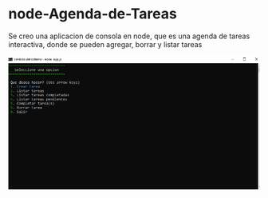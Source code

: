 
# node-Agenda-de-Tareas

Se creo una aplicacion de consola en node, que es una agenda de tareas interactiva, donde se pueden agregar, borrar y listar tareas

<img src="img.png">
